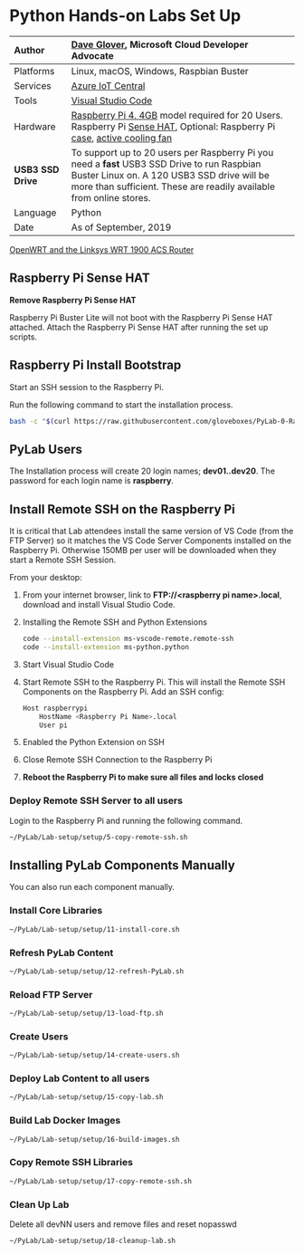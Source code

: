 # Python Hands-on Labs Set Up

|Author|[Dave Glover](https://developer.microsoft.com/en-us/advocates/dave-glover?WT.mc_id=pycon-blog-dglover), Microsoft Cloud Developer Advocate |
|:----|:---|
|Platforms | Linux, macOS, Windows, Raspbian Buster|
|Services | [Azure IoT Central](https://docs.microsoft.com/en-us/azure/iot-central/?WT.mc_id=pycon-blog-dglover) |
|Tools| [Visual Studio Code](https://code.visualstudio.com?WT.mc_id=pycon-blog-dglover)|
|Hardware | [Raspberry Pi 4. 4GB](https://www.raspberrypi.org/products/raspberry-pi-4-model-b/) model required for 20 Users. Raspberry Pi [Sense HAT](https://www.raspberrypi.org/products/sense-hat/), Optional: Raspberry Pi [case](https://shop.pimoroni.com/products/pibow-coupe-4?variant=29210100138067), [active cooling fan](https://shop.pimoroni.com/products/fan-shim)
|**USB3 SSD Drive**| To support up to 20 users per Raspberry Pi you need a **fast** USB3 SSD Drive to run Raspbian Buster Linux on. A 120 USB3 SSD drive will be more than sufficient. These are readily available from online stores.
|Language| Python|
|Date|As of September, 2019|

[OpenWRT and the Linksys WRT 1900 ACS Router](https://github.com/gloveboxes/Linksys-WRT-1900-ACS-with-Huawei-E3372-Hi-Link-LTE-Dongle)

## Raspberry Pi Sense HAT

**Remove Raspberry Pi Sense HAT**

Raspberry Pi Buster Lite will not boot with the Raspberry Pi Sense HAT attached. Attach the Raspberry Pi Sense HAT after running the set up scripts.

<!-- ## Update Raspberry Pi

```bash
sudo apt update && sudo apt upgrade -y && sudo reboot
``` -->

## Raspberry Pi Install Bootstrap

Start an SSH session to the Raspberry Pi.

Run the following command to start the installation process.

```bash
bash -c "$(curl https://raw.githubusercontent.com/gloveboxes/PyLab-0-Raspberry-Pi-Set-Up/master/setup.sh)"
```

## PyLab Users

The Installation process will create 20 login names; **dev01..dev20**. The password for each login name is **raspberry**.

## Install Remote SSH on the Raspberry Pi

It is critical that Lab attendees install the same version of VS Code (from the FTP Server) so it matches the VS Code Server Components installed on the Raspberry Pi. Otherwise 150MB per user will be downloaded when they start a Remote SSH Session.

From your desktop:

1. From your internet browser, link to **FTP://\<raspberry pi name>.local**, download and install Visual Studio Code.

2. Installing the Remote SSH and Python Extensions

    ```bash
    code --install-extension ms-vscode-remote.remote-ssh
    code --install-extension ms-python.python
    ```

3. Start Visual Studio Code
4. Start Remote SSH to the Raspberry Pi. This will install the Remote SSH Components on the Raspberry Pi. Add an SSH config:

    ```bash
    Host raspberrypi
        HostName <Raspberry Pi Name>.local
        User pi
    ```

5. Enabled the Python Extension on SSH
6. Close Remote SSH Connection to the Raspberry Pi
7. **Reboot the Raspberry Pi to make sure all files and locks closed**

### Deploy Remote SSH Server  to all users

Login to the Raspberry Pi and running the following command.

```bash
~/PyLab/Lab-setup/setup/5-copy-remote-ssh.sh
```

## Installing PyLab Components Manually

You can also run each component manually.

### Install Core Libraries

```bash
~/PyLab/Lab-setup/setup/11-install-core.sh
```

### Refresh PyLab Content

```bash
~/PyLab/Lab-setup/setup/12-refresh-PyLab.sh
```

### Reload FTP Server

```bash
~/PyLab/Lab-setup/setup/13-load-ftp.sh
```

### Create Users

```bash
~/PyLab/Lab-setup/setup/14-create-users.sh
```

### Deploy Lab Content to all users

```bash
~/PyLab/Lab-setup/setup/15-copy-lab.sh
```

### Build Lab Docker Images

```bash
~/PyLab/Lab-setup/setup/16-build-images.sh
```

### Copy Remote SSH Libraries

```bash
~/PyLab/Lab-setup/setup/17-copy-remote-ssh.sh
```

### Clean Up Lab

Delete all devNN users and remove files and reset nopasswd

```bash
~/PyLab/Lab-setup/setup/18-cleanup-lab.sh
```
